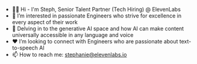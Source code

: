 - 👋🏼 Hi - I'm Steph, Senior Talent Partner (Tech Hiring) @ ElevenLabs
- 👀 I’m interested in passionate Engineers who strive for excellence in every aspect of their work
- 🌱 Delving in to the generative AI space and how AI can make content universally accessible in any language and voice
- ❤️ I’m looking to connect with Engineers who are passionate about text-to-speech AI
- 📫 How to reach me: stephanie@elevenlabs.io

<!---
Stephanie-J-D/Stephanie-J-D is a ✨ special ✨ repository because its `README.md` (this file) appears on your GitHub profile.
You can click the Preview link to take a look at your changes.
--->
